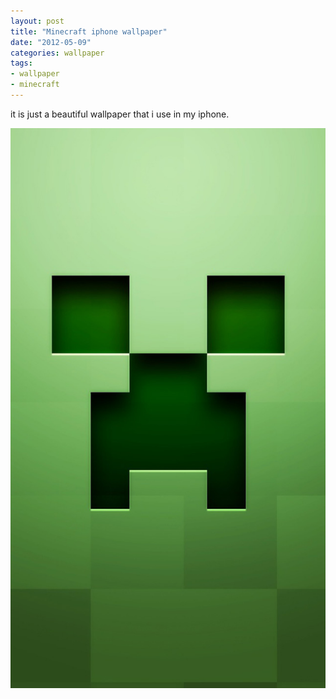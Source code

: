 ```yaml
---
layout: post
title: "Minecraft iphone wallpaper"
date: "2012-05-09"
categories: wallpaper
tags:
- wallpaper
- minecraft
---
```


it is just a beautiful wallpaper that i use in my iphone.

![](/assets/images/post/2012-05-09-minecraft-iphone-wallpaper/creeper-minecraft.jpg)
